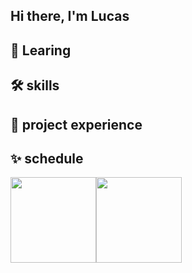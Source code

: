 ## **Hi there**, I'm Lucas

## :memo: Learing

## :hammer_and_wrench: skills

## :speech_balloon: project experience

## :sparkles: schedule

<img align="" height="137px" src="https://github-readme-stats.vercel.app/api?username=lucas-zgp&hide_title=true&hide_border=true&show_icons=true&include_all_commits=true&line_height=21&bg_color=0,EC6C6C,FFD479,FFFC79,73FA79&theme=graywhite&locale=cn" /><img align="" height="137px" src="https://github-readme-stats.vercel.app/api/top-langs/?username=lucas-zgp&hide_title=true&hide_border=true&layout=compact&bg_color=0,73FA79,73FDFF,D783FF&theme=graywhite&locale=cn" />
